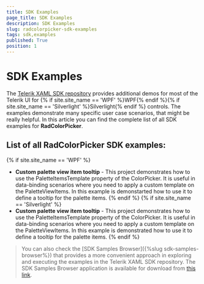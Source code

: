 ```yaml
---
title: SDK Examples
page_title: SDK Examples
description: SDK Examples
slug: radcolorpicker-sdk-examples
tags: sdk,examples
published: True
position: 1
---
```


# SDK Examples

The [Telerik XAML SDK repository](https://github.com/telerik/xaml-sdk/tree/master/) provides additional demos for most of the Telerik UI for {% if site.site_name == 'WPF' %}WPF{% endif %}{% if site.site_name == 'Silverlight' %}Silverlight{% endif %} controls. The examples demonstrate many specific user case scenarios, that might be really helpful. In this article you can find the complete list of all SDK examples for __RadColorPicker__.

## List of all RadColorPicker SDK examples:

{% if site.site_name == 'WPF' %}
* __Custom palette view item tooltip__ - This project demonstrates how to use the PaletteItemsTemplate property of the ColorPicker. It is useful in data-binding scenarios where you need to apply a custom template on the PaletteViewItems. In this example is demonstarted how to use it to define a tooltip for the palette items.
{% endif %}
{% if site.site_name == 'Silverlight' %}
* __Custom palette view item tooltip__ - This project demonstrates how to use the PaletteItemsTemplate property of the ColorPicker. It is useful in data-binding scenarios where you need to apply a custom template on the PaletteViewItems. In this example is demonstrated how to use it to define a tooltip for the palette items.
{% endif %}

>You can also check the [SDK Samples Browser]({%slug sdk-samples-browser%}) that provides a more convenient approach in exploring and executing the examples in the Telerik XAML SDK repository. The SDK Samples Browser application is available for download from [this link](http://demos.telerik.com/xaml-sdkbrowser/).